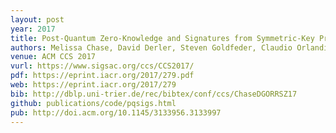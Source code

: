 ```yaml
---
layout: post
year: 2017
title: Post-Quantum Zero-Knowledge and Signatures from Symmetric-Key Primitives
authors: Melissa Chase, David Derler, Steven Goldfeder, Claudio Orlandi, Sebastian Ramacher, Christian Rechberger, Daniel Slamanig, Greg Zaverucha
venue: ACM CCS 2017 
vurl: https://www.sigsac.org/ccs/CCS2017/
pdf: https://eprint.iacr.org/2017/279.pdf
web: https://eprint.iacr.org/2017/279
bib: http://dblp.uni-trier.de/rec/bibtex/conf/ccs/ChaseDGORRSZ17
github: publications/code/pqsigs.html
pub: http://doi.acm.org/10.1145/3133956.3133997
---
```


